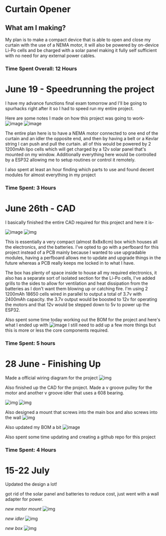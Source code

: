 # Curtain Opener

## What am I making?
My plan is to make a compact device that is able to open and close my curtain with the use of a NEMA motor, it will also be powered by on-device Li-Po cells and be charged with a solar panel making it fully self sufficient with no need for any external power cables.


### Time Spent Overall: 12 Hours


# June 19 - Speedrunning the project

I have my advance functions final exam tomorrow and I'll be going to spurhacks right after it so I had to speed run  my entire project.

Here are some notes I made on how this project was going to work-
![image](https://hc-cdn.hel1.your-objectstorage.com/s/v3/582fa37a328a42d4e52599ca1750219942cea29b_20250628_140355.jpg)
![image](https://hc-cdn.hel1.your-objectstorage.com/s/v3/ad6aa71f030fdc5ebe147ac3e9d138a6d832821c_20250628_140407.jpg)




The entire plan here is to have a NEMA motor connected to one end of the curtain and an idler the opposite end, and then by having a belt or a Kevlar string I can push and pull the curtain. all of this would be powered by 2 1200mAh lipo cells which will get charged by a 12v solar panel that's mounted on my window. Additionally everything here would be controlled by a ESP32 allowing me to setup routines or control it remotely.

I also spent at least an hour finding which parts to use and found decent modules for almost everything in my project


### Time Spent: 3 Hours

# June 26th - CAD

I basically finished the entire CAD required for this project and here it is-

![image](https://hc-cdn.hel1.your-objectstorage.com/s/v3/4bf2869c00d16564ae28e0266ea0a0e8517d0e28_image.png)
![img](https://hc-cdn.hel1.your-objectstorage.com/s/v3/4d07558412cdce223ecdd9737a21b2b357baa3a0_image.png)

This is essentially a very compact (almost 8x8x8cm) box which houses all the electronics, and the batteries. I've opted to go with a perfboard for this project instead of a PCB mainly because I wanted to use upgradable modules, having a perfboard allows me to update and upgrade things in the future whereas a PCB really keeps me locked in to what I have.

The box has plenty of space inside to house all my required electronics, it also has a separate sort of isolated section for the Li-Po cells, I've added grills to the sides to allow for ventilation and heat dissipation from the batteries as I don't want them blowing up or catching fire. I'm using 2 1200mAh 18650 cells wired in parallel to output a total of 3.7v with 2400mAh capacity. the 3.7v output would be boosted to 12v for operating the motors and that 12v would be stepped down to 5v to power up the ESP32.

Also spent some time today working out the BOM for the project and here's what I ended up with
![image](https://hc-cdn.hel1.your-objectstorage.com/s/v3/d587c0fcad33226fb2439c4eb15b8f7c7760398d_image.png)
I still need to add up a few more things but this is more or less the core components required.

### Time Spent: 5 hours

# 28 June - Finishing Up

Made a official wiring diagram for the project
![img](https://hc-cdn.hel1.your-objectstorage.com/s/v3/fb45de9de3ca4f33184c879b21a519c5208f83f0_image.png)


Also finished up the CAD for the project. Made a v groove pulley for the motor and another v groove idler that uses a 608 bearing.

![img](https://hc-cdn.hel1.your-objectstorage.com/s/v3/f9fdd612560e5c7c8c466bc684028abd44992640_image.png)
![img](https://hc-cdn.hel1.your-objectstorage.com/s/v3/ba7b6fe9ca186f0fa3ed5157393cf5dc5194fcca_image.png)

Also designed a mount that screws into the main box and also screws into the wall
![img]( https://hc-cdn.hel1.your-objectstorage.com/s/v3/292575c62df909653dd1b7516db82622792a3e49_image.png)


Also updated my BOM a bit 
![image](https://hc-cdn.hel1.your-objectstorage.com/s/v3/f7c49bd9ee47e746852bcf265466894e132fc4b6_image.png)

Also spent some time updating and creating a github repo for this project



### Time Spent: 4 Hours

# 15-22 July

Updated the design a lot!

got rid of the solar panel and batteries to reduce cost, just went with a wall adapter for power.


*new motor mount*
![img](https://hc-cdn.hel1.your-objectstorage.com/s/v3/f254cdb409c4352ede6f9bf59e0e4b67e1376b5c_image.png)

*new idler*
![img](https://hc-cdn.hel1.your-objectstorage.com/s/v3/1b50151c39fc53b18b28b7761289c440c27df66d_image.png)


*new box*
![img](https://hc-cdn.hel1.your-objectstorage.com/s/v3/43ee5cf89285f22024de84485ae08d6685e71685_image.png)



